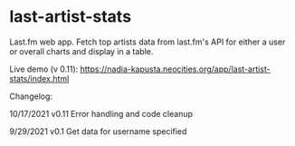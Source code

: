 # last-artist-stats

Last.fm web app. Fetch top artists data from last.fm's API for either a user or overall charts and display in a table.

Live demo (v 0.11): https://nadia-kapusta.neocities.org/app/last-artist-stats/index.html

Changelog:

10/17/2021  v0.11   Error handling and code cleanup

9/29/2021   v0.1    Get data for username specified
